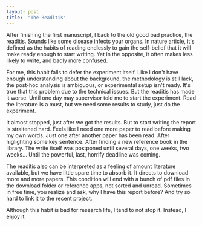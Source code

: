 ```yaml
---
layout: post
title:  "The Readitis"
---
```


After finishing the first manuscript, I back to the old good bad practice, the readitis. Sounds like some disease infects your organs. In nature article, it's defined as the habits of reading endlessly to gain the self-belief that it will make ready enough to start writing. Yet in the opposite, it often makes less likely to write, and badly more confused.

For me, this habit falls to defer the experiment itself. Like I don't have enough understanding about the background, the methodology is still lack, the post-hoc analysis is ambiguous, or experimental setup isn't ready. It's true that this problem due to the technical issues. But the readitis has made it worse. Until one day may supervisor told me to start the experiment. Read the literature is a must, but we need some results to study, just do the experiment.

It almost stopped, just after we got the results. But to start writing the report is straitened hard. Feels like I need one more paper to read before making my own words. Just one after another paper has been read. After higlighting some key sentence. After finding a new reference book in the library. The write itself was postponed until several days, one weeks, two weeks... Until the powerful, last, horrify deadline was coming.

The readitis also can be interpreted as a feeling of amount literature available, but we have little spare time to absorb it. It directs to download more and more papers. This condition will end with a bunch of pdf files in the download folder or reference apps, not sorted and unread. Sometimes in free time, you realize and ask, why I have this report before? And try so hard to link it to the recent project.

Although this habit is bad for research life, I tend to not stop it. Instead, I enjoy it
